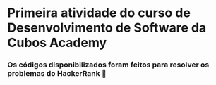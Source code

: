 # Primeira atividade do curso de Desenvolvimento de Software da Cubos Academy
### Os códigos disponibilizados foram feitos para resolver os problemas do HackerRank 🚀 
